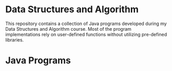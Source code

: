 # Data Structures and Algorithm

This repository contains a collection of Java programs developed during my Data Structures and Algorithm course. Most of the program implementations rely on user-defined functions without utilizing pre-defined libraries.

# Java Programs
